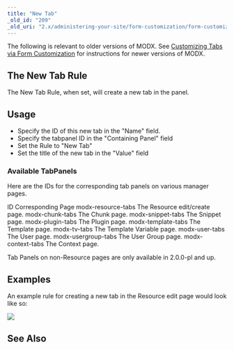 ```yaml
---
title: "New Tab"
_old_id: "209"
_old_uri: "2.x/administering-your-site/form-customization/form-customization-rules/new-tab"
---
```


 The following is relevant to older versions of MODX. See [Customizing Tabs via Form Customization](administering-your-site/customizing-the-manager/form-customization-sets/customizing-tabs-via-form-customization#CustomizingTabsviaFormCustomization-AddingNewTabs) for instructions for newer versions of MODX. 

## <a name="NewTab-TheNewTabRule"></a>The New Tab Rule

 The New Tab Rule, when set, will create a new tab in the panel.

## <a name="NewTab-Usage"></a>Usage

- Specify the ID of this new tab in the "Name" field.
- Specify the tabpanel ID in the "Containing Panel" field
- Set the Rule to "New Tab"
- Set the title of the new tab in the "Value" field

### <a name="NewTab-AvailableTabPanels"></a>Available TabPanels

 Here are the IDs for the corresponding tab panels on various manager pages.

  ID   Corresponding Page   modx-resource-tabs   The Resource edit/create page.   modx-chunk-tabs   The Chunk page.   modx-snippet-tabs   The Snippet page.   modx-plugin-tabs   The Plugin page.   modx-template-tabs   The Template page.   modx-tv-tabs   The Template Variable page.   modx-user-tabs   The User page.   modx-usergroup-tabs   The User Group page.   modx-context-tabs   The Context page.  

 Tab Panels on non-Resource pages are only available in 2.0.0-pl and up. 

## <a name="NewTab-Examples"></a>Examples

 An example rule for creating a new tab in the Resource edit page would look like so:

 ![](download/attachments/18678099/rule-tabNew.png?version=1&modificationDate=1279290789000)

## <a name="NewTab-SeeAlso"></a>See Also